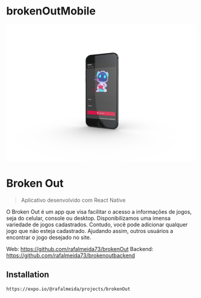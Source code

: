 # brokenOutMobile

<img src="assets/threed_mockup.png" />

# Broken Out
> Aplicativo desenvolvido com React Native

O Broken Out é um app que visa facilitar o acesso a informações de jogos, seja do celular, console ou desktop. Disponibilizamos uma imensa variedade de jogos cadastrados. Contudo, você pode adicionar qualquer jogo que não esteja cadastrado. Ajudando assim, outros usuários a encontrar o jogo desejado no site.

Web: https://github.com/rafalmeida73/brokenOut
Backend: https://github.com/rafalmeida73/brokenoutbackend

## Installation

```sh
https://expo.io/@rafalmeida/projects/brokenOut
```
